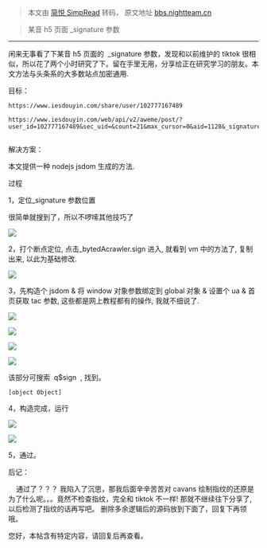 > 本文由 [简悦 SimpRead](http://ksria.com/simpread/) 转码， 原文地址 [bbs.nightteam.cn](https://bbs.nightteam.cn/thread-407.htm)

> 某音 h5 页面 _signature 参数

* * *

闲来无事看了下某音 h5 页面的  _signature 参数，发现和以前维护的 tiktok 很相似，所以花了两个小时研究了下。留在手里无用，分享给正在研究学习的朋友。本文方法与头条系的大多数站点加密通用.

目标：

```
https://www.iesdouyin.com/share/user/102777167489

```

```
https://www.iesdouyin.com/web/api/v2/aweme/post/?user_id=102777167489&sec_uid=&count=21&max_cursor=0&aid=1128&_signature=xyuuZhAemZEv8YwbDzYVO8crrn&dytk=373c0c83cf5a69b82a5264f3482103d9


```

解决方案：

本文提供一种 nodejs jsdom 生成的方法.

过程

1，定位_signature 参数位置

很简单就搜到了，所以不啰嗦其他技巧了

![](https://bbs.nightteam.cn/upload/attach/202004/1616_J8SZJUERJNCNF7P.png)

2，打个断点定位, 点击_bytedAcrawler.sign 进入, 就看到 vm 中的方法了, 复制出来, 以此为基础修改.

![](https://bbs.nightteam.cn/upload/attach/202004/1616_TZ9JHT99264EGJN.png)

3，先构造个 jsdom & 将 window 对象参数绑定到 global 对象 & 设置个 ua & 首页获取 tac 参数, 这些都是网上教程都有的操作, 我就不细说了.

![](https://bbs.nightteam.cn/upload/attach/202004/1616_EJXWGKS4XHXRCZT.png)

![](https://bbs.nightteam.cn/upload/attach/202004/1616_4JYH9DU8ENNRSHZ.png)

![](https://bbs.nightteam.cn/upload/attach/202004/1616_8TWB4MPBZYXXRBA.png)

![](https://bbs.nightteam.cn/upload/attach/202004/1616_3P8GFTJ74ZGDTVK.png)

该部分可搜索  q$sign  , 找到。

```
[object Object]

```

4，构造完成，运行

![](https://bbs.nightteam.cn/upload/attach/202004/1616_ZQJ586GU2D78ZG9.png)

![](https://bbs.nightteam.cn/upload/attach/202004/1616_NTEJ6EZ3ERAXP7U.png)

5，通过。

后记：

    通过了？？？ 我陷入了沉思，那我后面辛辛苦苦对 cavans 绘制指纹的还原是为了什么呢。。。竟然不检查指纹，完全和 tiktok 不一样! 那就不继续往下分享了, 以后检测了指纹的话再写吧。 删除多余逻辑后的源码放到下面了，回复下再领哦。

您好，本帖含有特定内容，请回复后再查看。